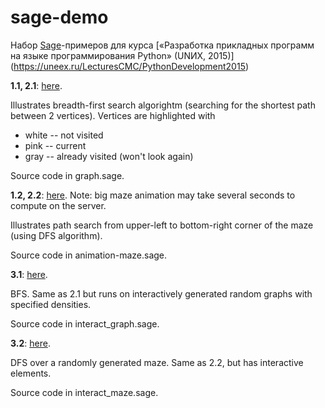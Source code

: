 # sage-demo
Набор [Sage](http://sagemath.org)-примеров для курса [«Разработка прикладных программ на языке программирования Python» (UNИX, 2015)] (https://uneex.ru/LecturesCMC/PythonDevelopment2015)

**1.1, 2.1**: [here](https://cloud.sagemath.com/projects/9ed34fc6-7526-4c0d-9d0d-67a3d7e0d27e/files/2015-04-12-001451.sagews).

Illustrates breadth-first search algorightm (searching for the shortest path between 2 vertices). Vertices are highlighted with
* white -- not visited
* pink -- current
* gray -- already visited (won't look again)

Source code in graph.sage.


**1.2, 2.2**: [here](https://cloud.sagemath.com/projects/9ed34fc6-7526-4c0d-9d0d-67a3d7e0d27e/files/2015-04-11-215021.sagews). Note: big maze animation may take several seconds to compute on the server.

Illustrates path search from upper-left to bottom-right corner of the maze (using DFS algorithm).

Source code in animation-maze.sage.


**3.1**: [here](https://cloud.sagemath.com/projects/9ed34fc6-7526-4c0d-9d0d-67a3d7e0d27e/files/random-graph-bfs.sagews).

BFS. Same as 2.1 but runs on interactively generated random graphs with specified densities.

Source code in interact\_graph.sage.

**3.2**: [here](https://cloud.sagemath.com/projects/9ed34fc6-7526-4c0d-9d0d-67a3d7e0d27e/files/random-maze-dfs.sagews).

DFS over a randomly generated maze. Same as 2.2, but has interactive elements.

Source code in interact\_maze.sage.

